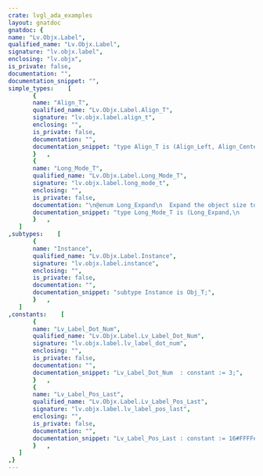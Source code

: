 ```yaml
---
crate: lvgl_ada_examples
layout: gnatdoc
gnatdoc: {
name: "Lv.Objx.Label",
qualified_name: "Lv.Objx.Label",
signature: "lv.objx.label",
enclosing: "lv.objx",
is_private: false,
documentation: "",
documentation_snippet: "",
simple_types:    [
       {
       name: "Align_T",
       qualified_name: "Lv.Objx.Label.Align_T",
       signature: "lv.objx.label.align_t",
       enclosing: "",
       is_private: false,
       documentation: "",
       documentation_snippet: "type Align_T is (Align_Left, Align_Center, Align_Right);",
       }   ,
       {
       name: "Long_Mode_T",
       qualified_name: "Lv.Objx.Label.Long_Mode_T",
       signature: "lv.objx.label.long_mode_t",
       enclosing: "",
       is_private: false,
       documentation: "\n@enum Long_Expand\n  Expand the object size to the text size\n@enum Long_Break\n  Keep the object width, break the too long lines and expand the object height\n@enum Long_Scroll\n  Expand the object size and scroll the text on the parent (move the label object)\n@enum Long_Dot\n  Keep the size and write dots at the end if the text is too long\n@enum Long_Roll\n  Keep the size and roll the text infinitely\n@enum Long_Crop\n  Keep the size and crop the text out of it",
       documentation_snippet: "type Long_Mode_T is (Long_Expand,\n                     Long_Break,\n                     Long_Scroll,\n                     Long_Dot,\n                     Long_Roll,\n                     Long_Crop);",
       }   ,
   ]
,subtypes:    [
       {
       name: "Instance",
       qualified_name: "Lv.Objx.Label.Instance",
       signature: "lv.objx.label.instance",
       enclosing: "",
       is_private: false,
       documentation: "",
       documentation_snippet: "subtype Instance is Obj_T;",
       }   ,
   ]
,constants:    [
       {
       name: "Lv_Label_Dot_Num",
       qualified_name: "Lv.Objx.Label.Lv_Label_Dot_Num",
       signature: "lv.objx.label.lv_label_dot_num",
       enclosing: "",
       is_private: false,
       documentation: "",
       documentation_snippet: "Lv_Label_Dot_Num  : constant := 3;",
       }   ,
       {
       name: "Lv_Label_Pos_Last",
       qualified_name: "Lv.Objx.Label.Lv_Label_Pos_Last",
       signature: "lv.objx.label.lv_label_pos_last",
       enclosing: "",
       is_private: false,
       documentation: "",
       documentation_snippet: "Lv_Label_Pos_Last : constant := 16#FFFF#;",
       }   ,
   ]
,}
---
```

